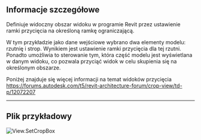 ## Informacje szczegółowe
Definiuje widoczny obszar widoku w programie Revit przez ustawienie ramki przycięcia na określoną ramkę ograniczającą.

W tym przykładzie jako dane wejściowe wybrano dwa elementy modelu: rzutnię i strop. Wynikiem jest ustawienie ramki przycięcia dla tej rzutni. Ponadto umożliwia to sterowanie tym, która część modelu jest wyświetlana w danym widoku, co pozwala przyciąć widok w celu skupienia się na określonym obszarze.

Poniżej znajduje się więcej informacji na temat widoków przycięcia
https://forums.autodesk.com/t5/revit-architecture-forum/crop-view/td-p/12072207


___
## Plik przykładowy

![View.SetCropBox](./Revit.Elements.Views.View.SetCropBox_img.jpg)
